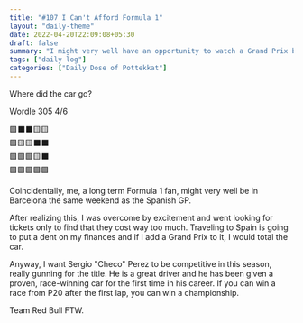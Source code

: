 ```yaml
---
title: "#107 I Can't Afford Formula 1"
layout: "daily-theme"
date: 2022-04-20T22:09:08+05:30
draft: false
summary: "I might very well have an opportunity to watch a Grand Prix but it costs way too much."
tags: ["daily log"]
categories: ["Daily Dose of Pottekkat"]
---
```


Where did the car go?

Wordle 305 4/6

🟩⬛⬛🟨🟨\
🟩🟨🟨⬛⬛\
🟩🟩🟩🟨⬛\
🟩🟩🟩🟩🟩

Coincidentally, me, a long term Formula 1 fan, might very well be in Barcelona the same weekend as the Spanish GP.

After realizing this, I was overcome by excitement and went looking for tickets only to find that they cost way too much. Traveling to Spain is going to put a dent on my finances and if I add a Grand Prix to it, I would total the car.

Anyway, I want Sergio "Checo" Perez to be competitive in this season, really gunning for the title. He is a great driver and he has been given a proven, race-winning car for the first time in his career. If you can win a race from P20 after the first lap, you can win a championship.

Team Red Bull FTW.
